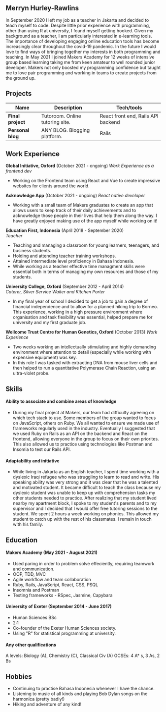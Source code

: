 ## Merryn Hurley-Rawlins

In September 2020 I left my job as a teacher in Jakarta and decided to teach myself to code. Despite little prior experience with programming, other than using R at university, I found myself getting hooked. Given my background as a teacher, I am particularly interested in e-learning tools. The importance of developing engaging online education tools has become increasingly clear throughout the covid-19 pandemic. In the future I would love to find ways of bringing together my interests in both programming and teaching. 
In May 2021 I joined Makers Academy for 12 weeks of intensive group based learning taking me from keen amateur to well rounded junior developer. Makers not only boosted my programming confidence but taught me to love pair programming and working in teams to create projects from the ground up. 


## Projects

| Name                         | Description                    | Tech/tools                         |
| ---------------------------- | ------------------------------ | ---------------------------------- |
| **Final project**            | Tutoroom. Online tutoring site.| React front end, Rails API backend |
| **Personal blog**            | ANY BLOG. Blogging platform.   | Rails                              |

## Work Experience

**Global Initiative, Oxford** (October 2021 - ongoing)
_Work Experience as a frontend dev_
- Working on the Frontend team using React and Vue to create impressive websites for clients around the world.

**Acknowledge App** (October 2021 - ongoing)
_React native developer_
- Working with a small team of Makers graduates to create an app that allows users to keep track of their daily achievements and to acknowledge those people in their lives that help them along the way. I have greatly enjoyed making use of the app myself while working on it! 

**Education First, Indonesia** (April 2018 - September 2020)  
_Teacher_
- Teaching and managing a classroom for young learners, teenagers, and business students. 
- Holding and attending teacher training workshops.
- Attained intermediate level proficiency in Bahasa Indonesia.
- While working as a teacher effective time managment skills were essential both in terms of managing my own resources and those of my students. 

**University College, Oxford** (September 2012 - April 2014)  
_Caterer, Silver Service Waiter and Kitchen Porter_
- In my final year of school I decided to get a job to gain a degree of financial independence and to allow for a planned hiking trip to Borneo. This experience, working in a high pressure environment where organisation and task flexibility was essential, helped prepare me for university and my first graduate job.  

**Wellcome Trust Centre for Human Genetics, Oxford** (October 2013)
_Work Experience_
- Two weeks working an intellectually stimulating and highly demanding environment where attention to detail (especially while working with expensive equipment) was key.
- In this role I was tasked with extracting DNA from mouse liver cells and then helped to run a quantitative Polymerase Chain Reaction, using an ultra-violet probe. 

## Skills

#### Ability to associate and combine areas of knowledge 

- During my final project at Makers, our team had difficulty agreeing on which tech stack to use. Some members of the group wanted to focus on JavaScript, others on Ruby. We all wanted to ensure we made use of frameworks regularly used in the industry. Eventually I suggested that we used Ruby on Rails as an API on the backend and React on the frontend, allowing everyone in the group to focus on their own priorites. This also allowed us to practice using technologies like Postman and Insomia to test our Rails API. 

#### Adaptability and initiative

- While living in Jakarta as an English teacher, I spent time working with a dyslexic Iraqi refugee who was struggling to learn to read and write. His speaking ability was very strong and it was clear that he was a talented and motivated student. It became difficult to teach the class because my dyslexic student was unable to keep up with comprehension tasks my other students needed to practice. After realizing that my student lived nearby my apartment block, I spoke to my student's parents and to my supervisor and I decided that I would offer free tutoring sessions to the student. We spent 2 hours a week working on phonics. This allowed my student to catch up with the rest of his classmates. I remain in touch with his family.

## Education

#### Makers Academy (May 2021 - August 2021)
- Used paring in order to problem solve effeciently, requiring teamwork and communication.
- OOP, TDD, MVC
- Agile workflow and team collaboration
- Ruby, Rails, JavaScript, React, CSS, PSQL 
- Insomnia and Postman
- Testing frameworks - RSpec, Jasmine, Capybara

#### University of Exeter (September 2014 - June 2017)

- Human Sciences BSc
- 2:1
- Co-founder of the Exeter Human Sciences society. 
- Using "R" for statistical programming at university. 

#### Any other qualifications

A levels: Biology (A), Chemistry (C), Classical Civ (A)
GCSEs: 4 A* s, 3 As, 2 Bs

## Hobbies

- Continuing to practise Bahasa Indonesia whenever I have the chance.
- Listening to music of all kinds and playing Bob Dylan songs on the harmonica (pretty badly!)
- Hiking and adventure of any kind! 

